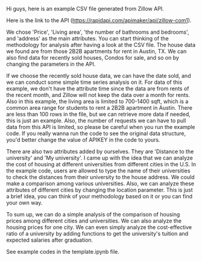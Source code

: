 Hi guys, here is an example CSV file generated from Zillow API. 

Here is the link to the API (https://rapidapi.com/apimaker/api/zillow-com1). 

We chose 'Price', 'Living area', 'the number of bathrooms and bedrooms', and 'address' as the main attributes. You can start thinking of the methodology for analysis after having a look at the CSV file. The house data we found are from those 2B2B apartments for rent in Austin, TX. We can also find data for recently sold houses, Condos for sale, and so on by changing the parameters in the API. 

If we choose the recently sold house data, we can have the date sold, and we can conduct some simple time series analysis on it. For data of this example, we don't have the attribute time since the data are from rents of the recent month, and Zillow will not keep the data over a month for rents. Also in this example, the living area is limited to 700-1400 sqft, which is a common area range for students to rent a 2B2B apartment in Austin. There are less than 100 rows in the file, but we can retrieve more data if needed, this is just an example. Also, the number of requests we can have to pull data from this API is limited, so please be careful when you run the example code. If you really wanna run the code to see the original data structure, you'd better change the value of APIKEY in the code to yours. 

There are also two attributes added by ourselves. They are 'Distance to the university' and 'My university'. I came up with the idea that we can analyze the cost of housing at different universities from different cities in the U.S. In the example code, users are allowed to type the name of their universities to check the distances from their university to the house address. We could make a comparison among various universities. Also, we can analyze these attributes of different cities by changing the location parameter. This is just a brief idea, you can think of your methodology based on it or you can find your own way.

To sum up, we can do a simple analysis of the comparison of housing prices among different cities and universities. We can also analyze the housing prices for one city. We can even simply analyze the cost-effective ratio of a university by adding functions to get the university's tuition and expected salaries after graduation.

See example codes in the template.ipynb file.
